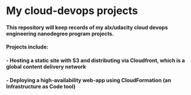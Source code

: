 # My cloud-devops projects

#### This repository will keep records of my alx/udacity cloud devops engineering nanodegree program projects.

#### Projects include:

#### - Hosting a static site with S3 and distributing via Cloudfront, which is a global content delivery network
#### - Deploying a high-availability web-app using CloudFormation (an Infrastructure as Code tool)

